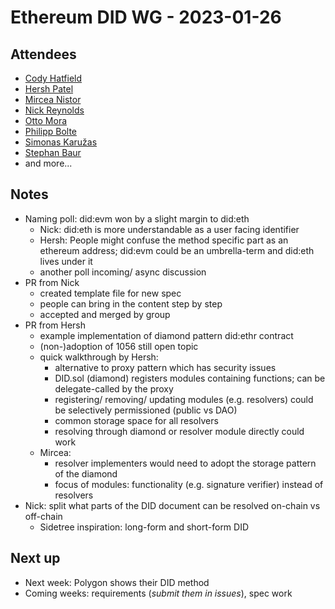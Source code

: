 # Ethereum DID WG - 2023-01-26

## Attendees
- [Cody Hatfield](cody.hatfield@me.com)
- [Hersh Patel](hersh.patel@trinsic.id)
- [Mircea Nistor](mircea.nistor@mesh.xyz)
- [Nick Reynolds](nick.reynolds@mesh.xyz)
- [Otto Mora](omora@polygon.technology)
- [Philipp Bolte](philipp@bolte.id)
- [Simonas Karužas](simonas.karuzas@mesh.xyz)
- [Stephan Baur](stephan.x.baur@kp.org)
- and more...

## Notes
- Naming poll: did:evm won by a slight margin to did:eth
    - Nick: did:eth is more understandable as a user facing identifier
    - Hersh: People might confuse the method specific part as an ethereum address; did:evm could be an umbrella-term and did:eth lives under it
    - another poll incoming/ async discussion
- PR from Nick
    - created template file for new spec
    - people can bring in the content step by step
    - accepted and merged by group
- PR from Hersh
    - example implementation of diamond pattern did:ethr contract
    - (non-)adoption of 1056 still open topic
    - quick walkthrough by Hersh:
        - alternative to proxy pattern which has security issues
        - DID.sol (diamond) registers modules containing functions; can be delegate-called by the proxy
        - registering/ removing/ updating modules (e.g. resolvers) could be selectively permissioned (public vs DAO)
        - common storage space for all resolvers
        - resolving through diamond or resolver module directly could work
    - Mircea:
        - resolver implementers would need to adopt the storage pattern of the diamond
        - focus of modules: functionality (e.g. signature verifier) instead of resolvers
- Nick: split what parts of the DID document can be resolved on-chain vs off-chain
    - Sidetree inspiration: long-form and short-form DID

## Next up
- Next week: Polygon shows their DID method
- Coming weeks: requirements (*submit them in issues*), spec work

